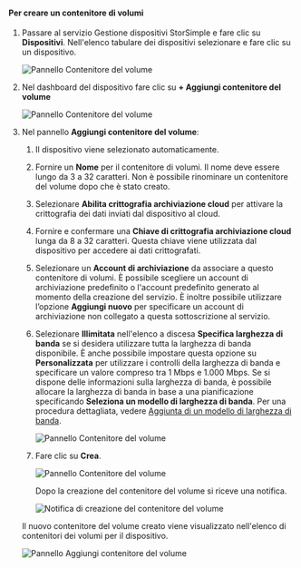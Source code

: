 <!--author=alkohli last changed: 06/22/17-->

#### <a name="to-create-a-volume-container"></a>Per creare un contenitore di volumi
1. Passare al servizio Gestione dispositivi StorSimple e fare clic su **Dispositivi**. Nell'elenco tabulare dei dispositivi selezionare e fare clic su un dispositivo. 

    ![Pannello Contenitore del volume](./media/storsimple-8000-create-volume-container/createvolumecontainer1.png)

2. Nel dashboard del dispositivo fare clic su **+ Aggiungi contenitore del volume**

    ![Pannello Contenitore del volume](./media/storsimple-8000-create-volume-container/createvolumecontainer2.png)

3. Nel pannello **Aggiungi contenitore del volume**:
   
   1. Il dispositivo viene selezionato automaticamente.
   2. Fornire un **Nome** per il contenitore di volumi. Il nome deve essere lungo da 3 a 32 caratteri. Non è possibile rinominare un contenitore del volume dopo che è stato creato.
   3. Selezionare **Abilita crittografia archiviazione cloud** per attivare la crittografia dei dati inviati dal dispositivo al cloud.
   4. Fornire e confermare una **Chiave di crittografia archiviazione cloud** lunga da 8 a 32 caratteri. Questa chiave viene utilizzata dal dispositivo per accedere ai dati crittografati.
   5. Selezionare un **Account di archiviazione** da associare a questo contenitore di volumi. È possibile scegliere un account di archiviazione predefinito o l'account predefinito generato al momento della creazione del servizio. È inoltre possibile utilizzare l’opzione **Aggiungi nuovo** per specificare un account di archiviazione non collegato a questa sottoscrizione al servizio.
   6. Selezionare **Illimitata** nell'elenco a discesa **Specifica larghezza di banda** se si desidera utilizzare tutta la larghezza di banda disponibile. È anche possibile impostare questa opzione su **Personalizzata** per utilizzare i controlli della larghezza di banda e specificare un valore compreso tra 1 Mbps e 1.000 Mbps.
      Se si dispone delle informazioni sulla larghezza di banda, è possibile allocare la larghezza di banda in base a una pianificazione specificando **Seleziona un modello di larghezza di banda**. Per una procedura dettagliata, vedere [Aggiunta di un modello di larghezza di banda](../articles/storsimple/storsimple-8000-manage-bandwidth-templates.md#add-a-bandwidth-template).

      ![Pannello Contenitore del volume](./media/storsimple-8000-create-volume-container/createvolumecontainer6b.png)
   7. Fare clic su **Crea**.

        ![Pannello Contenitore del volume](./media/storsimple-8000-create-volume-container/createvolumecontainer6.png)
   
       Dopo la creazione del contenitore del volume si riceve una notifica.

       ![Notifica di creazione del contenitore del volume](./media/storsimple-8000-create-volume-container/createvolumecontainer8.png)

   Il nuovo contenitore del volume creato viene visualizzato nell'elenco di contenitori dei volumi per il dispositivo.

   ![Pannello Aggiungi contenitore del volume](./media/storsimple-8000-create-volume-container/createvolumecontainer9.png)



